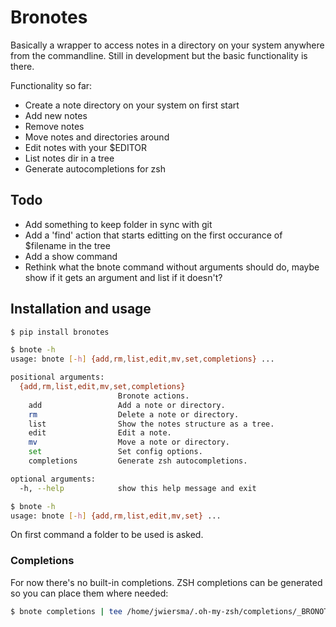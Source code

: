 # Bronotes

Basically a wrapper to access notes in a directory on your system anywhere from the commandline.
Still in development but the basic functionality is there.

Functionality so far:
  * Create a note directory on your system on first start
  * Add new notes
  * Remove notes
  * Move notes and directories around
  * Edit notes with your $EDITOR
  * List notes dir in a tree
  * Generate autocompletions for zsh

## Todo

  * Add something to keep folder in sync with git
  * Add a 'find' action that starts editting on the first occurance of $filename in the tree
  * Add a show command
  * Rethink what the bnote command without arguments should do, maybe show if it gets an argument and list if it doesn't?

## Installation and usage

```bash
$ pip install bronotes

$ bnote -h 
usage: bnote [-h] {add,rm,list,edit,mv,set,completions} ...

positional arguments:
  {add,rm,list,edit,mv,set,completions}
                        Bronote actions.
    add                 Add a note or directory.
    rm                  Delete a note or directory.
    list                Show the notes structure as a tree.
    edit                Edit a note.
    mv                  Move a note or directory.
    set                 Set config options.
    completions         Generate zsh autocompletions.

optional arguments:
  -h, --help            show this help message and exit

$ bnote -h
usage: bnote [-h] {add,rm,list,edit,mv,set} ...
```

On first command a folder to be used is asked.

### Completions

For now there's no built-in completions.
ZSH completions can be generated so you can place them where needed:
```bash
$ bnote completions | tee /home/jwiersma/.oh-my-zsh/completions/_BRONOTES
```
